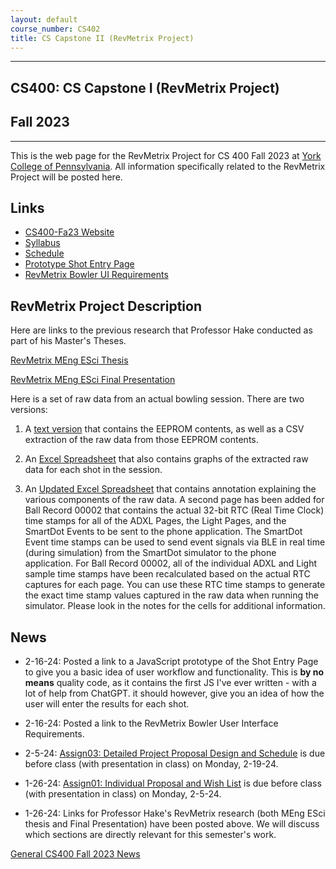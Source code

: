 ```yaml
---
layout: default
course_number: CS402
title: CS Capstone II (RevMetrix Project)
---
```


--- --- --- --- --- --- --- --- --- --- --- --- --- --- --- --- --- --- --- --- --- --- --- ---

## CS400: CS Capstone I (RevMetrix Project)

## Fall 2023

--- --- --- --- --- --- --- --- --- --- --- --- --- --- --- --- --- --- --- --- --- --- --- ---

This is the web page for the RevMetrix Project for CS 400 Fall 2023 at [York College of Pennsylvania](http://www.ycp.edu).  All information specifically related to the RevMetrix Project will be posted here.

## Links

* [CS400-Fa23 Website](../../index.html)
* [Syllabus](../../syllabus.html)
* [Schedule](schedule.html)
* [Prototype Shot Entry Page](RevMetrix-Bowler-UI-Shot-Entry.html)
* [RevMetrix Bowler UI Requirements](RevMetrix.html)


## RevMetrix Project Description
Here are links to the previous research that Professor Hake conducted as part of his Master's Theses.

[RevMetrix MEng ESci Thesis](Hake-MEngESci-Masters-Thesis.pdf)

[RevMetrix MEng ESci Final Presentation](Hake-MEngESci-Masters-Defense-Presentation.pdf)

Here is a set of raw data from an actual bowling session.  There are two versions:

1) A [text version](./resources/Shots(0-19)-Suburban(8-29-10).txt) that contains the EEPROM contents, as well as a CSV extraction of the raw data from those EEPROM contents.

2) An [Excel Spreadsheet](./resources/Shots(0-19)-Suburban(8-29-10).xlsx) that also contains graphs of the extracted raw data for each shot in the session.

3) An [Updated Excel Spreadsheet](./resources/Shots(0-19)-Suburban(8-29-10)-BallRecord00002-annotated.xlsx) that contains annotation explaining the various components of the raw data.  A second page has been added for Ball Record 00002 that contains the actual 32-bit RTC (Real Time Clock) time stamps for all of the ADXL Pages, the Light Pages, and the SmartDot Events to be sent to the phone application.  The SmartDot Event time stamps can be used to send event signals via BLE in real time (during simulation) from the SmartDot simulator to the phone application.  For Ball Record 00002, all of the individual ADXL and Light sample time stamps have been recalculated based on the actual RTC captures for each page.  You can use these RTC time stamps to generate the exact time stamp values captured in the raw data when running the simulator.  Please look in the notes for the cells for additional information.  

## News
<!-- Commenting out YCPHacks-specific News until it's needed - and the dates could change, anyway

* 11-14-22: Assignment 7 (Final Report and Final Peer Evals) are both due by Noon, Sunday, 12-11-22

* 11-14-22: Assignment 7 (Final System Presentation) is from 11:00am to 12:50pm, Monday, 12-5-22, with presentation and demo in class

* 11-14-22: Assignment 7 (Draft Technical Report) is due by Noon, Sunday, 12-4-22, in your Google Team Drive

* 11-14-22: Your status report for Monday, 11-28-22 has been moved to Wednesday, 11-30-22

* 11-14-22: On Monday, 11-21-22, you will be giving your status update to your clients: Tyler Franks & David McHugh 

* 10-28-22: Assignment 6 (50% Working System) is at 11:00am, Monday, 11-14-22, with presentation and demo during class

* 9-29-22: Mid-Semester Peer Evals are due Wednesday, 10-26-22 by Noon, via email in PDF form

* 9-29-22: Assignment 5 (Minimal Working System) is due 11:00am, Monday, 10-24-22, with presentation and demo during class

* 9-29-22: Assignment 4 (Analysis & Design) has been moved to 11:00am, Wednesday, 10-5-22, with presentation during class

* 9-19-22: Assignment 3 (Requirements) is due by 11:00am, Monday, 9-26-22, with presentation during class

* 9-19-22: Assignment 2 (Weekly Journals) are now due every Monday by 11:00am (prior to class), with a summary presentation in class on the days that do not already have another assignment due

* 8-27-22: Assignment 1 (Readiness Demo) is due by 11:00am, Friday, 9-16-22, with presentation during class

* 8-27-22: Assignment 1 (Project Proposal) is due by 11:00am, Friday, 9-9-22, with presentation during class

-->

* 2-16-24: Posted a link to a JavaScript prototype of the Shot Entry Page to give you a basic idea of user workflow and functionality.  This is **by no means** quality code, as it contains the first JS I've ever written - with a lot of help from ChatGPT.  it should however, give you an idea of how the user will enter the results for each shot.

* 2-16-24: Posted a link to the RevMetrix Bowler User Interface Requirements.

* 2-5-24: [Assign03: Detailed Project Proposal Design and Schedule](.../../assign/assign03.html) is due before class (with presentation in class) on Monday, 2-19-24.

* 1-26-24: [Assign01: Individual Proposal and Wish List](../../assign/assign01.html) is due before class (with presentation in class) on Monday, 2-5-24.

* 1-26-24: Links for Professor Hake's RevMetrix research (both MEng ESci thesis and Final Presentation) have been posted above.  We will discuss which sections are directly relevant for this semester's work.

[General CS400 Fall 2023 News](../../index.html)